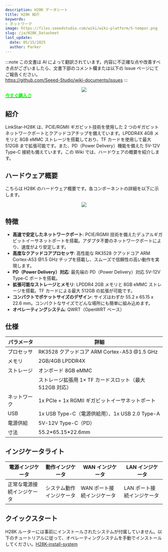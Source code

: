 ```yaml
---
description: H28K データシート
title: H28K 紹介
keywords:
- ネットワーク
image: https://files.seeedstudio.com/wiki/wiki-platform/S-tempor.png
slug: /ja/H28K_Datasheet
last_update:
  date: 05/15/2025
  author: Parker
---
```

:::note
この文書は AI によって翻訳されています。内容に不正確な点や改善すべき点がございましたら、文書下部のコメント欄または以下の Issue ページにてご報告ください。  
https://github.com/Seeed-Studio/wiki-documents/issues
:::

<!-- ---
name: H28K ルーター（8GB eMMC、QWRT対応）
category: 
bzurl: 
prodimagename:
surveyurl: 
sku: *******
tags:
--- -->

<div align="center"><img width={500} src="https://files.seeedstudio.com/wiki/H28K/Overview.jpg" /></div>

<div class="get_one_now_container" style={{textAlign: 'center'}}>
    <a class="get_one_now_item" href="https://www.seeedstudio.com/LinkStar-H28K-0208-p-5848.html">
            <strong><span><font color={'FFFFFF'} size={"4"}> 今すぐ購入 🖱️</font></span></strong>
    </a>
</div>

## 紹介

LinkStar-H28K は、PCIE/RGMII ギガビット技術を使用した 2 つのギガビットネットワークポートとクアッドコアチップを備えています。LPDDR4X 4GB メモリと 8GB eMMC ストレージを搭載しており、TF カードを使用して最大 512GB まで拡張可能です。また、PD（Power Delivery）機能を備えた 5V-12V Type-C 接続も備えています。この Wiki では、ハードウェアの概要を紹介します。

## ハードウェア概要

こちらは H28K のハードウェア概要です。各コンポーネントの詳細を以下に示します。

<div align="center"><img width={500} src="https://files.seeedstudio.com/wiki/H28K/29.png" /></div>

## 特徴

- **高速で安定したネットワークポート**: PCIE/RGMII 技術を備えたデュアルギガビットイーサネットポートを搭載。アダプタ不要のネットワークポートにより、速度がより安定します。
- **高度なクアッドコアプロセッサ**: 高性能な RK3528 クアッドコア ARM Cortex-A53 @1.5 GHz チップを搭載し、スムーズで信頼性の高い動作を実現します。
- **PD（Power Delivery）対応**: 最先端の PD（Power Delivery）対応 5V-12V Type-C ポートを搭載。
- **拡張可能なストレージとメモリ**: LPDDR4 2GB メモリと 8GB eMMC ストレージを搭載。TF カードによる最大 512GB の拡張が可能です。
- **コンパクトでポケットサイズのデザイン**: サイズはわずか 55.2 x 65.15 x 22.6 mm。コンパクトなサイズでどんな場所にも簡単に組み込めます。
- **オペレーティングシステム**: QWRT（OpenWRT ベース）

## 仕様

| **パラメータ** | **詳細**                                                   |
| -------------- | ----------------------------------------------------------- |
| プロセッサ     | RK3528 クアッドコア ARM Cortex-A53 @1.5 GHz                 |
| メモリ         | 2GB/4GB LPDDR4X                                             |
| ストレージ     | オンボード 8GB eMMC                                         |
|                | ストレージ拡張用 1× TF カードスロット（最大 512GB 対応）    |
| ネットワーク   | 1x PCIe + 1x RGMII ギガビットイーサネットポート             |
| USB            | 1x USB Type-C（電源供給用）、1x USB 2.0 Type-A             |
| 電源供給       | 5V-12V Type-C（PD）                                         |
| 寸法           | 55.2\*65.15\*22.6mm                                        |

## インジケータライト

| 電源インジケータ         | 動作インジケータ         | WAN インジケータ             | LAN インジケータ             |
| ------------------------- | ------------------------ | ----------------------------- | ----------------------------- |
| 正常な電源接続インジケータ | システム動作インジケータ | WAN ポート接続インジケータ   | LAN ポート接続インジケータ   |

## クイックスタート

H28K ルーターには事前にインストールされたシステムが付属していません。以下のチュートリアルに従って、オペレーティングシステムを手動でインストールしてください。[H28K-install-system](/H28K-install-system)

<div class="button_tech_support_container">
<a href="https://forum.seeedstudio.com/" class="button_forum"></a> 
<a href="https://www.seeedstudio.com/contacts" class="button_email"></a>
</div>

<div class="button_tech_support_container">
<a href="https://discord.gg/eWkprNDMU7" class="button_discord"></a> 
<a href="https://github.com/Seeed-Studio/wiki-documents/discussions/69" class="button_discussion"></a>
</div>